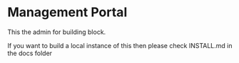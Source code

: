 # Management Portal

This the admin for building block.

If you want to build a local instance of this then please check INSTALL.md in the docs folder 










